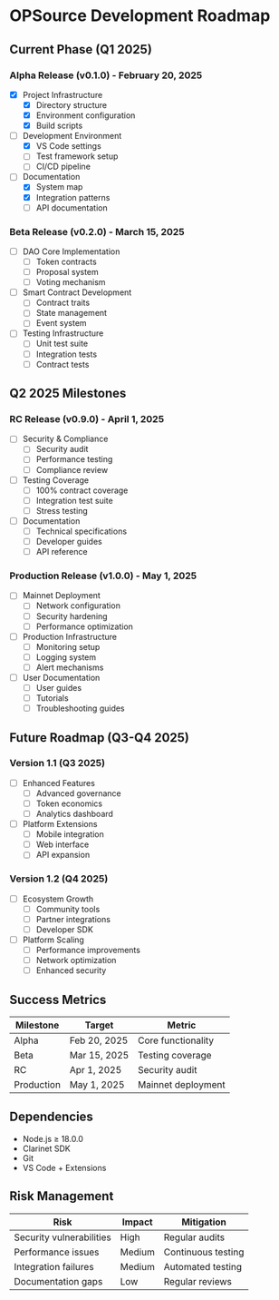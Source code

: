 # OPSource Development Roadmap

## Current Phase (Q1 2025)

### Alpha Release (v0.1.0) - February 20, 2025

- [x] Project Infrastructure
  - [x] Directory structure
  - [x] Environment configuration
  - [x] Build scripts
- [ ] Development Environment
  - [x] VS Code settings
  - [ ] Test framework setup
  - [ ] CI/CD pipeline
- [ ] Documentation
  - [x] System map
  - [x] Integration patterns
  - [ ] API documentation

### Beta Release (v0.2.0) - March 15, 2025

- [ ] DAO Core Implementation
  - [ ] Token contracts
  - [ ] Proposal system
  - [ ] Voting mechanism
- [ ] Smart Contract Development
  - [ ] Contract traits
  - [ ] State management
  - [ ] Event system
- [ ] Testing Infrastructure
  - [ ] Unit test suite
  - [ ] Integration tests
  - [ ] Contract tests

## Q2 2025 Milestones

### RC Release (v0.9.0) - April 1, 2025

- [ ] Security & Compliance
  - [ ] Security audit
  - [ ] Performance testing
  - [ ] Compliance review
- [ ] Testing Coverage
  - [ ] 100% contract coverage
  - [ ] Integration test suite
  - [ ] Stress testing
- [ ] Documentation
  - [ ] Technical specifications
  - [ ] Developer guides
  - [ ] API reference

### Production Release (v1.0.0) - May 1, 2025

- [ ] Mainnet Deployment
  - [ ] Network configuration
  - [ ] Security hardening
  - [ ] Performance optimization
- [ ] Production Infrastructure
  - [ ] Monitoring setup
  - [ ] Logging system
  - [ ] Alert mechanisms
- [ ] User Documentation
  - [ ] User guides
  - [ ] Tutorials
  - [ ] Troubleshooting guides

## Future Roadmap (Q3-Q4 2025)

### Version 1.1 (Q3 2025)

- [ ] Enhanced Features
  - [ ] Advanced governance
  - [ ] Token economics
  - [ ] Analytics dashboard
- [ ] Platform Extensions
  - [ ] Mobile integration
  - [ ] Web interface
  - [ ] API expansion

### Version 1.2 (Q4 2025)

- [ ] Ecosystem Growth
  - [ ] Community tools
  - [ ] Partner integrations
  - [ ] Developer SDK
- [ ] Platform Scaling
  - [ ] Performance improvements
  - [ ] Network optimization
  - [ ] Enhanced security

## Success Metrics

| Milestone | Target | Metric |
|-----------|--------|--------|
| Alpha | Feb 20, 2025 | Core functionality |
| Beta | Mar 15, 2025 | Testing coverage |
| RC | Apr 1, 2025 | Security audit |
| Production | May 1, 2025 | Mainnet deployment |

## Dependencies

- Node.js ≥ 18.0.0
- Clarinet SDK
- Git
- VS Code + Extensions

## Risk Management

| Risk | Impact | Mitigation |
|------|--------|------------|
| Security vulnerabilities | High | Regular audits |
| Performance issues | Medium | Continuous testing |
| Integration failures | Medium | Automated testing |
| Documentation gaps | Low | Regular reviews |
